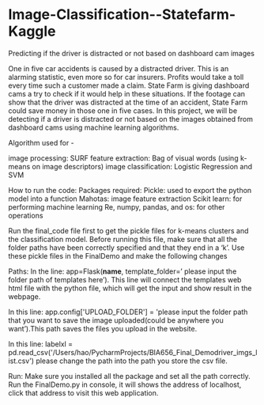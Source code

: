 # Image-Classification--Statefarm-Kaggle
Predicting if the driver is distracted or not based on dashboard cam images

One in five car accidents is caused by a distracted driver. This is an alarming statistic, even more so for car insurers. Profits would take a toll every time such a customer made a claim. State Farm is giving dashboard cams a try to check if it would help in these situations. If the footage can show that the driver was distracted at the time of an accident, State Farm could save money in those one in five cases. In this project, we will be detecting if a driver is distracted or not based on the images obtained from dashboard cams using machine learning algorithms.

Algorithm used for - 

image processing: SURF
feature extraction: Bag of visual words (using k-means on image descriptors)
image classification: Logistic Regression and SVM

How to run the code:
Packages required:
Pickle: used to export the python model into a function
Mahotas: image feature extraction
Scikit learn: for performing machine learning
Re, numpy, pandas, and os: for other operations

Run the final_code file first to get the pickle files for k-means clusters and the classification model. Before running this file, make sure that all the folder paths have been correctly specified and that they end in a ‘k’.
Use these pickle files in the FinalDemo  and make the following changes

Paths:
 In the line: 
app=Flask(__name__, template_folder=’ please input the folder path of templates here’). This line will connect the templates web html file with the python file, which will get the input and show result in the webpage.

In this line:
app.config['UPLOAD_FOLDER'] = 'please input the folder path that you want to save the image uploaded(could be anywhere you want’).This path saves the files you upload in the website.

In this line: labelxl = pd.read_csv('/Users/hao/PycharmProjects/BIA656_Final_Demodriver_imgs_list.csv') please change the path into the path you store the csv file.

Run:
Make sure you installed all the package and set all the path correctly. Run the FinalDemo.py in console, it will shows the address of localhost, click that address to visit this web application.

